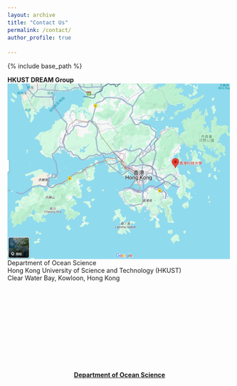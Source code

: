 ```yaml
---
layout: archive
title: "Contact Us"
permalink: /contact/
author_profile: true

---
```


{% include base_path %}

**HKUST DREAM Group** <img style="float: left; padding-right: 15px;" src="/images/location.png" width="500"> 
<br>
Department of Ocean Science
<br>
Hong Kong University of Science and Technology (HKUST)
<br>
Clear Water Bay, Kowloon, Hong Kong
<br/><br/>
<br/><br/>
<br/><br/>
<br/><br/>
<br/><br/>
<br/><br/>

**<center>[Department of Ocean Science](https://oces.hkust.edu.hk/)</center>**
